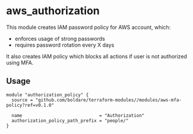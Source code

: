 # aws_authorization

This module creates IAM password policy for AWS account, which:
 - enforces usage of strong passwords
 - requires password rotation every X days

It also creates IAM policy which blocks all actions if user is not authorized using MFA.

## Usage

```hcl-terraform
module "authorization_policy" {
  source = "github.com/boldare/terraform-modules//modules/aws-mfa-policy?ref=v0.1.0"

  name                             = "Authorization"
  authorization_policy_path_prefix = "people/"
}
```
